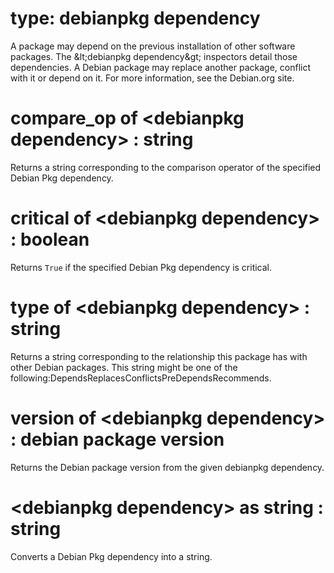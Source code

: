# type: debianpkg dependency

A package may depend on the previous installation of other software packages. The &amp;lt;debianpkg dependency&amp;gt; inspectors detail those dependencies. A Debian package may replace another package, conflict with it or depend on it. For more information, see the Debian.org site.

# compare_op of &lt;debianpkg dependency&gt; : string

Returns a string corresponding to the comparison operator of the specified Debian Pkg dependency.

# critical of &lt;debianpkg dependency&gt; : boolean

Returns `True` if the specified Debian Pkg dependency is critical.

# type of &lt;debianpkg dependency&gt; : string

Returns a string corresponding to the relationship this package has with other Debian packages. This string might be one of the following:DependsReplacesConflictsPreDependsRecommends.

# version of &lt;debianpkg dependency&gt; : debian package version

Returns the Debian package version from the given debianpkg dependency.

# &lt;debianpkg dependency&gt; as string : string

Converts a Debian Pkg dependency into a string.
